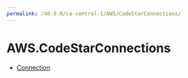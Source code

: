 ```yaml
---
permalink: /48.0.0/ca-central-1/AWS/CodeStarConnections/
---
```


# AWS.CodeStarConnections



* [Connection](Connection.md)